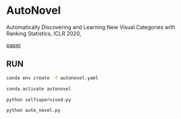 # AutoNovel

Automatically Discovering and Learning New Visual Categories with Ranking Statistics, ICLR 2020,

[paper](https://openreview.net/forum?id=LQNY3ACM2Xe)

## RUN
```bash
conda env create -f autonovel.yaml
```
```bash
conda activate autonovel
```
```bash
python selfsupervised.py
```
```bash
python auto_novel.py
```

